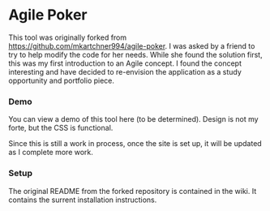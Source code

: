 # Agile Poker

This tool was originally forked from https://github.com/mkartchner994/agile-poker.  I was asked by a friend to try to help modify the code for her needs.  While she found the solution first, this was my first introduction to an Agile concept. I found the concept interesting and have decided to re-envision the application as a study opportunity and portfolio piece.
### Demo

You can view a demo of this tool here (to be determined). Design is not my forte, but the CSS is functional.

Since this is still a work in process, once the site is set up, it will be updated as I complete more work.

### Setup
The original README from the forked repository is contained in the wiki.  It contains the surrent installation instructions.
